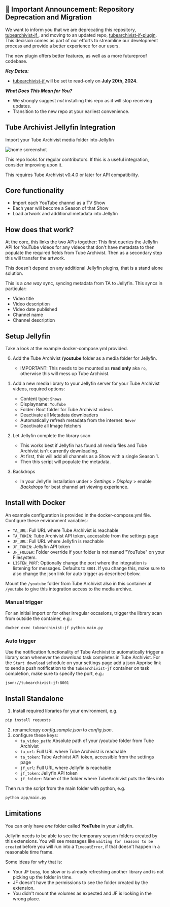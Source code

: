 ## 📢 Important Announcement: Repository Deprecation and Migration
We want to inform you that we are deprecating this repository,
[tubearchivist-jf ](https://github.com/tubearchivist/tubearchivist-jf), and moving to an updated repo, [tubearchivist-jf-plugin](https://github.com/tubearchivist/tubearchivist-jf-plugin).
This decision comes as part of our efforts to streamline our development process and provide a better experience for our users.

The new plugin offers better features, as well as a more futureproof codebase.

***Key Dates:***
- [tubearchivist-jf ](https://github.com/tubearchivist/tubearchivist-jf) will be set to read-only on **July 20th, 2024**.

***What Does This Mean for You?***
- We strongly suggest *not* installing this repo as it will stop receiving updates.
- Transition to the new repo at your earliest convenience.

## Tube Archivist Jellyfin Integration
Import your Tube Archivist media folder into Jellyfin

![home screenshot](assets/screenshot-home.png?raw=true "Jellyfin Home")

This repo looks for regular contributors. If this is a useful integration, consider improving upon it.   

This requires Tube Archivist v0.4.0 or later for API compatibility.

## Core functionality
- Import each YouTube channel as a TV Show
- Each year will become a Season of that Show
- Load artwork and additional metadata into Jellyfin

## How does that work?
At the core, this links the two APIs together: This first queries the Jellyfin API for YouTube videos for any videos that don't have metadata to then populate the required fields from Tube Archivist. Then as a secondary step this will transfer the artwork.

This doesn't depend on any additional Jellyfin plugins, that is a stand alone solution.

This is a *one way* sync, syncing metadata from TA to Jellyfin. This syncs in particular:
- Video title
- Video description
- Video date published
- Channel name
- Channel description

## Setup Jellyfin

Take a look at the example docker-compose.yml provided.

0. Add the Tube Archivist **/youtube** folder as a media folder for Jellyfin.
    - IMPORTANT: This needs to be mounted as **read only** aka `ro`, otherwise this will mess up Tube Archivist.  

1. Add a new media library to your Jellyfin server for your Tube Archivist videos, required options:
    - Content type: `Shows`
    - Displayname: `YouTube`
    - Folder: Root folder for Tube Archivist videos
    - Deactivate all Metadata downloaders
    - Automatically refresh metadata from the internet: `Never`
    - Deactivate all Image fetchers

2. Let Jellyfin complete the library scan
    - This works best if Jellyfin has found all media files and Tube Archivist isn't currently downloading.
    - At first, this will add all channels as a Show with a single Season 1.
    - Then this script will populate the metadata.

3. Backdrops
    - In your Jellyfin installation under > *Settings* > *Display* > enable *Backdrops* for best channel art viewing experience.

## Install with Docker
An example configuration is provided in the docker-compose.yml file. Configure these environment variables:
  - `TA_URL`: Full URL where Tube Archivist is reachable
  - `TA_TOKEN`: Tube Archivist API token, accessible from the settings page
  - `JF_URL`: Full URL where Jellyfin is reachable
  - `JF_TOKEN`: Jellyfin API token
  - `JF_FOLDER`: Folder override if your folder is not named "YouTube" on your Filesystem.
  - `LISTEN_PORT`: Optionally change the port where the integration is listening for messages. Defaults to `8001`. If you change this, make sure to also change the json link for auto trigger as described below.

Mount the `/youtube` folder from Tube Archivist also in this container at `/youtube` to give this integration access to the media archive.

### Manual trigger
For an initial import or for other irregular occasions, trigger the library scan from outside the container, e.g.:
```bash
docker exec tubearchivist-jf python main.py
```

### Auto trigger
Use the notification functionality of Tube Archivist to automatically trigger a library scan whenever the download task completes in Tube Archivist. For the `Start download` schedule on your settings page add a json Apprise link to send a push notification to the `tubearchivist-jf` container on task completion, make sure to specify the port, e.g.:

```
json://tubearchivist-jf:8001
```


## Install Standalone
1. Install required libraries for your environment, e.g.
```bash
pip install requests
```
2. rename/copy *config.sample.json* to *config.json*.
3. configure these keys:
	- `ta_video_path`: Absolute path of your /youtube folder from Tube Archivist
	- `ta_url`: Full URL where Tube Archivist is reachable
	- `ta_token`: Tube Archivist API token, accessible from the settings page
	- `jf_url`: Full URL where Jellyfin is reachable
	- `jf_token`: Jellyfin API token
    - `jf_folder`: Name of the folder where TubeArchivist puts the files into

Then run the script from the main folder with python, e.g.
```python
python app/main.py
```

## Limitations
You can only have *one* folder called **YouTube** in your Jellyfin.

Jellyfin needs to be able to see the temporary season folders created by this extensions. You will see messages like `waiting for seasons to be created` before you will run into a `TimeoutError`, if that doesn't happen in a reasonable time frame.

Some ideas for why that is:
- Your JF busy, too slow or is already refreshing another library and is not picking up the folder in time.
- JF doesn't have the permissions to see the folder created by the extension.
- You didn't mount the volumes as expected and JF is looking in the wrong place.
